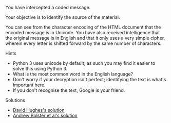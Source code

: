 You have intercepted a coded message.  
  
Your objective is to identify the source of the material.  
  
You can see from the character encoding of the HTML document that the encoded message is in Unicode. You have also received intelligence that the original message is in English and that it only uses a very simple cipher, wherein every letter is shifted forward by the same number of characters.  

Hints  

* Python 3 uses unicode by default; as such you may find it easier to solve this using Python 3.
* What is the most common word in the English language?
* Don't worry if your decryption isn't perfect; identifying the text is what's important here.
* If you don't recognise the text, Google is your friend.

Solutions

* [David Hughes's solution](https://gist.github.com/daihuws/7449915)
* [Andrew Bolster et al's solution](https://gist.github.com/andrewbolster/7418702)
